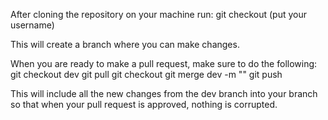 After cloning the repository on your machine run:
git checkout <yourname> (put your username)

This will create a branch where you can make changes.

When you are ready to make a pull request, make sure to do the following:
git checkout dev
git pull
git checkout <yourname>
git merge dev -m "<yourmessage>"
git push

This will include all the new changes from the dev branch into your branch so that when your pull request is approved, nothing is corrupted.